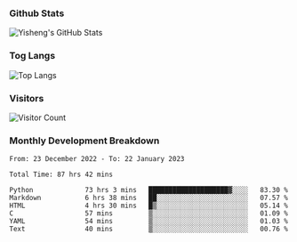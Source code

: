 ### Github Stats
![Yisheng's GitHub Stats](https://github-readme-stats-9qabuvhk1-gongyisheng.vercel.app/api?username=gongyisheng&count_private=true&show_icons=true)
### Tog Langs
![Top Langs](https://github-readme-stats-9qabuvhk1-gongyisheng.vercel.app/api/top-langs/?username=gongyisheng&layout=compact)
### Visitors
![Visitor Count](https://profile-counter.glitch.me/gongyisheng/count.svg)
### Monthly Development Breakdown
<!--START_SECTION:waka-->

```text
From: 23 December 2022 - To: 22 January 2023

Total Time: 87 hrs 42 mins

Python             73 hrs 3 mins   ████████████████████▓░░░░   83.30 %
Markdown           6 hrs 38 mins   ██░░░░░░░░░░░░░░░░░░░░░░░   07.57 %
HTML               4 hrs 30 mins   █▒░░░░░░░░░░░░░░░░░░░░░░░   05.14 %
C                  57 mins         ▒░░░░░░░░░░░░░░░░░░░░░░░░   01.09 %
YAML               54 mins         ▒░░░░░░░░░░░░░░░░░░░░░░░░   01.03 %
Text               40 mins         ▒░░░░░░░░░░░░░░░░░░░░░░░░   00.76 %
```

<!--END_SECTION:waka-->
